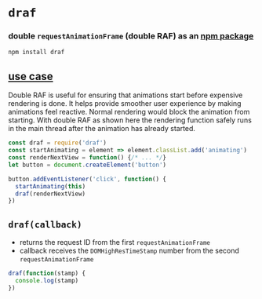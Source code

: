 # `draf`
### double `requestAnimationFrame` (double RAF) as an [npm package](https://www.npmjs.com/package/draf)

```
npm install draf
```

## [use case](https://youtu.be/mmq-KVeO-uU?t=14m0s)

Double RAF is useful for ensuring that animations start before expensive rendering is done. It helps provide smoother user experience by making animations feel reactive. Normal rendering would block the animation from starting. With double RAF as shown here the rendering function safely runs in the main thread after the animation has already started.

```js
const draf = require('draf')
const startAnimating = element => element.classList.add('animating')
const renderNextView = function() {/* ... */}
let button = document.createElement('button')

button.addEventListener('click', function() {
  startAnimating(this)
  draf(renderNextView)
})
```

## `draf(callback)`

- returns the request ID from the first `requestAnimationFrame`
- callback receives the `DOMHighResTimeStamp` number from the second `requestAnimationFrame`

```js
draf(function(stamp) {
  console.log(stamp)
})
```
